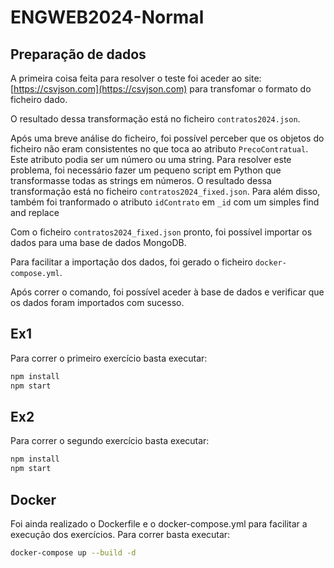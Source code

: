 # ENGWEB2024-Normal

## Preparação de dados

A primeira coisa feita para resolver o teste foi aceder ao site: [https://csvjson.com](https://csvjson.com) para transfomar o formato do ficheiro dado.

O resultado dessa transformação está no ficheiro `contratos2024.json`.

Após uma breve análise do ficheiro, foi possível perceber que os objetos do ficheiro não eram consistentes no que toca ao atributo `PrecoContratual`. Este atributo podia ser um número ou uma string. Para resolver este problema, foi necessário fazer um pequeno script em Python que transformasse todas as strings em números. O resultado dessa transformação está no ficheiro `contratos2024_fixed.json`. Para além disso, também foi tranformado o atributo `idContrato` em `_id` com um simples find and replace 

Com o ficheiro `contratos2024_fixed.json` pronto, foi possível importar os dados para uma base de dados MongoDB.

Para facilitar a importação dos dados, foi gerado o ficheiro `docker-compose.yml`.

Após correr o comando, foi possível aceder à base de dados e verificar que os dados foram importados com sucesso.

## Ex1

Para correr o primeiro exercício basta executar:

```bash
npm install
npm start
```

## Ex2

Para correr o segundo exercício basta executar:

```bash
npm install
npm start
```

## Docker

Foi ainda realizado o Dockerfile e o docker-compose.yml para facilitar a execução dos exercícios. Para correr basta executar:

```bash
docker-compose up --build -d
```
